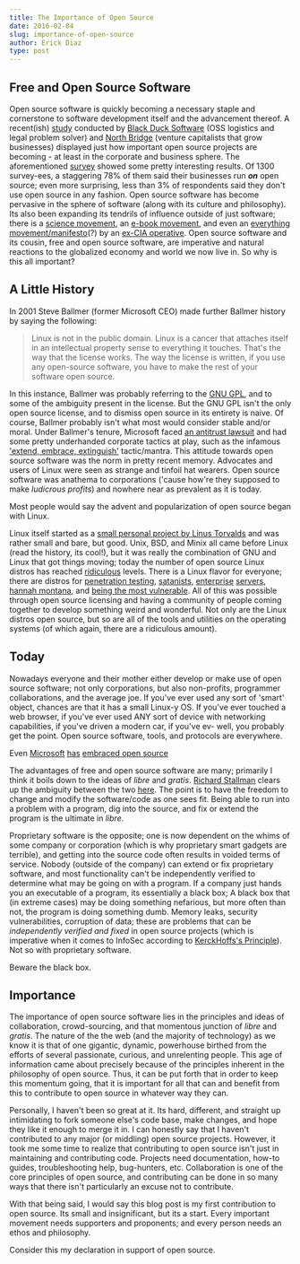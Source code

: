 ```yaml
---
title: The Importance of Open Source
date: 2016-02-04
slug: importance-of-open-source
author: Erick Diaz
type: post
---
```


## Free and Open Source Software

Open source software is quickly becoming a necessary staple and cornerstone to software development itself and the advancement thereof. A recent(ish) [study][study] conducted by [Black Duck Software][black duck] (OSS logistics and legal problem solver) and [North Bridge][north bridge] (venture capitalists that grow businesses) displayed just how important open source projects are becoming - at least in the corporate and business sphere. The aforementioned [survey][study] showed some pretty interesting results. Of 1300 survey-ees, a staggering 78% of them said their businesses run **_on_** open source; even more surprising, less than 3% of respondents said they don't use open source in any fashion. Open source software has become pervasive in the sphere of software (along with its culture and philosophy). Its also been expanding its tendrils of influence outside of just software; there is a [science movement][openscience], an [e-book movement][gutenberg], and even an [everything movement/manifesto][manifesto](?) by an [ex-CIA operative][cia]. Open source software and its cousin, free and open source software, are imperative and natural reactions to the globalized economy and world we now live in. So why is this all important?

## A Little History

In 2001 Steve Ballmer (former Microsoft CEO) made further Ballmer history by saying the following:

>Linux is not in the public domain. Linux is a cancer that attaches itself in an intellectual property sense to everything it touches. That's the way that the license works. The way the license is written, if you use any open-source software, you have to make the rest of your software open source.

In this instance, Ballmer was probably referring to the [GNU GPL][gnu], and to some of the ambiguity present in the license. But the GNU GPL isn't the only open source license, and to dismiss open source in its entirety is naive. Of course, Ballmer probably isn't what most would consider stable and/or moral. Under Ballmer's tenure, Microsoft faced [an antitrust lawsuit][lawsuit] and had some pretty underhanded corporate tactics at play, such as the infamous ['extend, embrace, extinguish'][triplee] tactic/mantra. This attitude towards open source software was the norm in pretty recent memory. Advocates and users of Linux were seen as strange and tinfoil hat wearers. Open source software was anathema to corporations ('cause how're they supposed to make *ludicrous profits*) and nowhere near as prevalent as it is today.

Most people would say the advent and popularization of open source began with Linux.

Linux itself started as a [small personal project by Linus Torvalds][linux] and was rather small and bare, but good. Unix, BSD, and Minix all came before Linux (read the history, its cool!), but it was really the combination of GNU and Linux that got things moving; today the number of open source Linux distros has reached [ridiculous][numdistros] levels. There is a Linux flavor for everyone; there are distros for [penetration testing][kali], [satanists][satan], [enterprise][rhel] [servers][suse], [hannah montana][miley], and [being the most vulnerable][vuln]. All of this was possible through open source licensing and having a community of people coming together to develop something weird and wonderful. Not only are the Linux distros open source, but so are all of the tools and utilities on the operating systems (of which again, there are a ridiculous amount).

## Today

Nowadays everyone and their mother either develop or make use of open source software; not only corporations, but also non-profits, programmer collaborations, and the average joe. If you've ever used any sort of 'smart' object, chances are that it has a small Linux-y OS. If you've ever touched a web browser, if you've ever used ANY sort of device with networking capabilities, if you've driven a modern car, if you've ev- well, you probably get the point. Open source software, tools, and protocols are everywhere.

Even [Microsoft][ms] [has][hs] [embraced open source][asp]

The advantages of free and open source software are many; primarily I think it boils down to the ideas of _libre_ and _gratis_. [Richard Stallman][stall] clears up the ambiguity between the two [here][amb]. The point is to have the freedom to change and modify the software/code as one sees fit. Being able to run into a problem with a program, dig into the source, and fix or extend the program is the ultimate in _libre_.

Proprietary software is the opposite; one is now dependent on the whims of some company or corporation (which is why proprietary smart gadgets are terrible), and getting into the source code often results in voided terms of service. Nobody (outside of the company) can extend or fix proprietary software, and most functionality can't be independently verified to determine what may be going on with a program. If a company just hands you an executable of a program, its essentially a black box; A black box that (in extreme cases) may be doing something nefarious, but more often than not, the program is doing something dumb. Memory leaks, security vulnerabilities, corruption of data; these are problems that can be *independently verified _and_ fixed* in open source projects (which is imperative when it comes to InfoSec according to [KerckHoffs's Principle][kprince]). Not so with proprietary software.

Beware the black box.

## Importance

The importance of open source software lies in the principles and ideas of collaboration, crowd-sourcing, and that momentous junction of _libre_ and _gratis_. The nature of the the web (and the majority of technology) as we know it is that of one gigantic, dynamic, powerhouse birthed from the efforts of several passionate, curious, and unrelenting people. This age of information came about precisely because of the principles inherent in the philosophy of open source. Thus, it can be put forth that in order to keep this momentum going, that it is important for all that can and benefit from this to contribute to open source in whatever way they can.

Personally, I haven't been so great at it. Its hard, different, and straight up intimidating to fork someone else's code base, make changes, and hope they like it enough to merge it in. I can honestly say that I haven't contributed to any major (or middling) open source projects. However, it took me some time to realize that contributing to open source isn't just in maintaining and contributing code. Projects need documentation, how-to guides, troubleshooting help, bug-hunters, etc. Collaboration is one of the core principles of open source, and contributing can be done in so many ways that there isn't particularly an excuse not to contribute.

With that being said, I would say this blog post is my first contribution to open source. Its small and insignificant, but its a start. Every important movement needs supporters and proponents; and every person needs an ethos and philosophy.

Consider this my declaration in support of open source.


[black duck]: https://www.blackducksoftware.com/
[north bridge]: http://www.northbridge.com/
[study]: http://www.northbridge.com/2015-future-open-source-survey-results
[openscience]: http://www.theopensourcescienceproject.com/
[gutenberg]: https://www.gutenberg.org/
[manifesto]: http://www.amazon.com/The-Open-Source-Everything-Manifesto-Transparency/dp/1583944435
[cia]:http://www.theguardian.com/environment/earth-insight/2014/jun/19/open-source-revolution-conquer-one-percent-cia-spy
[gnu]: http://www.gnu.org/licenses/gpl-3.0.en.html
[lawsuit]: https://en.wikipedia.org/wiki/United_States_v._Microsoft_Corp.
[triplee]: https://en.wikipedia.org/wiki/Embrace,_extend_and_extinguish
[numdistros]: https://upload.wikimedia.org/wikipedia/commons/1/1b/Linux_Distribution_Timeline.svg
[linux]: https://en.wikipedia.org/wiki/History_of_Linux
[kali]:https://www.kali.org/
[satan]: http://ubuntusatanic.org/
[rhel]: https://www.redhat.com/en/technologies/linux-platforms/enterprise-linux
[suse]: https://www.suse.com/
[miley]: http://linux.softpedia.com/get/System/Operating-Systems/Linux-Distributions/Hannah-Montana-Linux-50229.shtml
[vuln]: http://www.damnvulnerablelinux.org/
[ms]: https://www.microsoft.com/en-us/openness
[hs]: https://www.microsoft.com/en-us/Openness/OpennessAtMicrosoft
[asp]: http://www.asp.net/open-source
[stall]: https://en.wikipedia.org/wiki/Richard_Stallman
[amb]: http://www.gnu.org/philosophy/open-source-misses-the-point.en.html
[kprince]: https://en.wikipedia.org/wiki/Kerckhoffs%27s_principle
